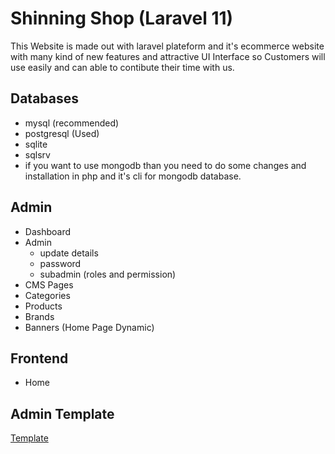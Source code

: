 # Shinning Shop (Laravel 11)

This Website is made out with laravel plateform and it's ecommerce website with many kind of new features and attractive UI Interface so Customers will use easily and can able to contibute their time with us.

## Databases

-   mysql (recommended)
-   postgresql (Used)
-   sqlite
-   sqlsrv
-   if you want to use mongodb than you need to do some changes and installation in php and it's cli for mongodb database.

## Admin

-   Dashboard
-   Admin
    -   update details
    -   password
    -   subadmin (roles and permission)
-   CMS Pages
-   Categories
-   Products
-   Brands
-   Banners (Home Page Dynamic)

## Frontend

-   Home

## Admin Template

[Template](https://adminlte.io/)
